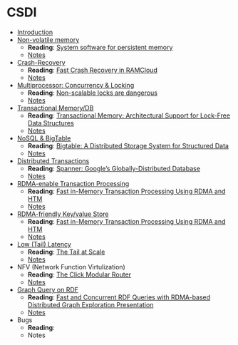 # CSDI

* [Introduction](slides/lec1-intro&8-important-problems.pdf)
* [Non-volatile memory](slides/lec2-NVM.pdf)
  * **Reading**:  [System software for persistent memory](http://delivery.acm.org/10.1145/2600000/2592814/a15-dulloor.pdf?ip=202.120.40.86&id=2592814&acc=ACTIVE%20SERVICE&key=BF85BBA5741FDC6E%2E17676C47DFB149BF%2E4D4702B0C3E38B35%2E4D4702B0C3E38B35&__acm__=1559269462_5c2491574f8858e1e91f7557f2c91751)
  * [Notes](notes/nvm.md)
* [Crash-Recovery](slides/lec3-RAMCloud.pdf)
  * **Reading**: [Fast Crash Recovery in RAMCloud](http://www.scs.stanford.edu/~rumble/papers/ramcloud_sosp2011.pdf)
  * [Notes](notes/ramcloud.md)
* [Multiprocessor: Concurrency & Locking](slides/lec4-multiprocessor-scalability.pdf)
  * **Reading**: [Non-scalable locks are dangerous](https://people.csail.mit.edu/nickolai/papers/boyd-wickizer-locks.pdf)
  * [Notes](notes/scalable-locking.md)
* [Transactional Memory/DB](slides/lec5-transactional-memory.pdf)
  * **Reading**: [Transactional Memory: Architectural Support for Lock-Free Data Structures](http://cs.brown.edu/~mph/HerlihyM93/herlihy93transactional.pdf)
  * [Notes](notes/transaction-memory.md)
* [NoSQL & BigTable](slides/lec6-NoSQL-Distributed-Systems.pdf)
  * **Reading**: [Bigtable: A Distributed Storage System for Structured Data](https://static.googleusercontent.com/media/research.google.com/zh-CN//archive/bigtable-osdi06.pdf)
  * [Notes](notes/nosql.md)
* [Distributed Transactions](slides/lec8-dtx.pdf)
  * **Reading**: [Spanner: Google’s Globally-Distributed Database](https://www.usenix.org/system/files/conference/osdi12/osdi12-final-16.pdf)
  * [Notes](notes/dtx.md)
* [RDMA-enable Transaction Processing](slides/lec9-drtm-tx.pdf)
  * **Reading**: [Fast in-Memory Transaction Processing Using RDMA and HTM](https://ipads.se.sjtu.edu.cn/_media/publications/drtm-sosp15.pdf)
  * [Notes](notes/rdma.md)
* [RDMA-friendly Key/value Store](slides/lec10-rdma-kvs.pdf)
  * **Reading**: [Fast in-Memory Transaction Processing Using RDMA and HTM](https://ipads.se.sjtu.edu.cn/_media/publications/drtm-sosp15.pdf)
  * [Notes](notes/rdma.md#memory-storage)
* [Low (Tail) Latency](slides/lec11-tail-latency.pdf)
  * **Reading**: [The Tail at Scale](https://cseweb.ucsd.edu/~gmporter/classes/fa17/cse124/post/schedule/p74-dean.pdf)
  * [Notes](notes/tail-latency.md)
* NFV (Network Function Virtulization)
  * **Reading**: [The Click Modular Router](https://pdos.csail.mit.edu/papers/click:tocs00/paper.pdf)
  * [Notes](notes/nfv.md)
* [Graph Query on RDF](slides/lec13-gquery.pdf)
  * **Reading**: [Fast and Concurrent RDF Queries with RDMA-based Distributed Graph Exploration Presentation](https://www.usenix.org/system/files/conference/osdi16/osdi16-shi.pdf)
  * [Notes](notes/graph-query.md)
* Bugs
  * **Reading**:
  * Notes
